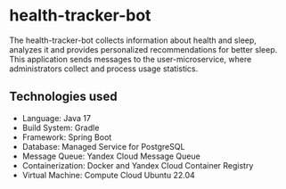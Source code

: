 # health-tracker-bot

The health-tracker-bot collects information about health and sleep, analyzes it and provides personalized recommendations for better sleep.
This application sends messages to the user-microservice, where administrators collect and process usage statistics.

## Technologies used

- Language: Java 17
- Build System: Gradle
- Framework: Spring Boot
- Database: Managed Service for PostgreSQL
- Message Queue: Yandex Cloud Message Queue
- Containerization: Docker and Yandex Cloud Container Registry
- Virtual Machine: Compute Cloud Ubuntu 22.04
